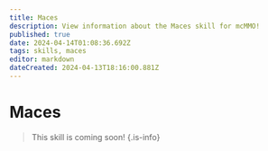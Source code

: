 ```yaml
---
title: Maces
description: View information about the Maces skill for mcMMO!
published: true
date: 2024-04-14T01:08:36.692Z
tags: skills, maces
editor: markdown
dateCreated: 2024-04-13T18:16:00.881Z
---
```


# Maces

> This skill is coming soon!
{.is-info}
